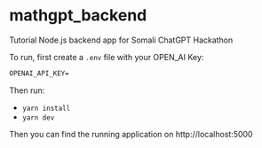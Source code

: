 # mathgpt_backend

Tutorial Node.js backend app for Somali ChatGPT Hackathon

To run, first create a `.env` file with your OPEN_AI Key:

```txt
OPENAI_API_KEY=
```

Then run:

- `yarn install`
- `yarn dev`

Then you can find the running application on http://localhost:5000
